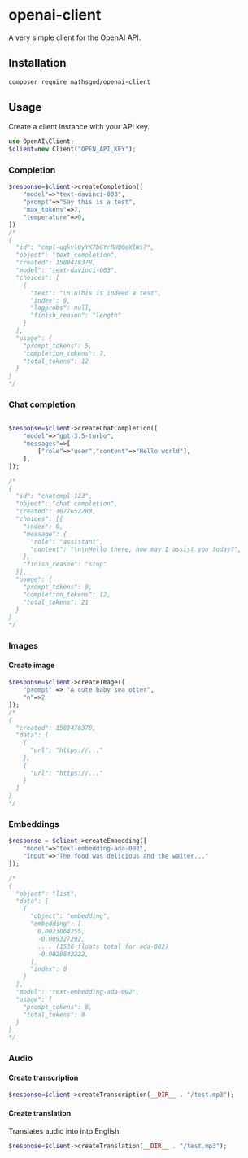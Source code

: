 # openai-client

A very simple client for the OpenAI API.

## Installation

```bash
composer require mathsgod/openai-client
```

## Usage
Create a client instance with your API key.
```php
use OpenAI\Client;
$client=new Client("OPEN_API_KEY");
```

### Completion

```php
$response=$client->createCompletion([
    "model"=>"text-davinci-003",
    "prompt"=>"Say this is a test",
    "max_tokens"=>7,
    "temperature"=>0,
])
/*
{
  "id": "cmpl-uqkvlQyYK7bGYrRHQ0eXlWi7",
  "object": "text_completion",
  "created": 1589478378,
  "model": "text-davinci-003",
  "choices": [
    {
      "text": "\n\nThis is indeed a test",
      "index": 0,
      "logprobs": null,
      "finish_reason": "length"
    }
  ],
  "usage": {
    "prompt_tokens": 5,
    "completion_tokens": 7,
    "total_tokens": 12
  }
}
*/
```

### Chat completion

```php

$response=$client->createChatCompletion([
    "model"=>"gpt-3.5-turbo",
    "messages"=>[
        ["role"=>"user","content"=>"Hello world"],
    ],
]);

/*
{
  "id": "chatcmpl-123",
  "object": "chat.completion",
  "created": 1677652288,
  "choices": [{
    "index": 0,
    "message": {
      "role": "assistant",
      "content": "\n\nHello there, how may I assist you today?",
    },
    "finish_reason": "stop"
  }],
  "usage": {
    "prompt_tokens": 9,
    "completion_tokens": 12,
    "total_tokens": 21
  }
}
*/
```

### Images

#### Create image
   
```php 
$response=$client->createImage([
    "prompt" => "A cute baby sea otter",
    "n"=>2
]);
/*
{
  "created": 1589478378,
  "data": [
    {
      "url": "https://..."
    },
    {
      "url": "https://..."
    }
  ]
}
*/
```


### Embeddings

```php
$response = $client->createEmbedding([
    "model"=>"text-embedding-ada-002",
    "input"=>"The food was delicious and the waiter..."
]);

/*
{
  "object": "list",
  "data": [
    {
      "object": "embedding",
      "embedding": [
        0.0023064255,
        -0.009327292,
        .... (1536 floats total for ada-002)
        -0.0028842222,
      ],
      "index": 0
    }
  ],
  "model": "text-embedding-ada-002",
  "usage": {
    "prompt_tokens": 8,
    "total_tokens": 8
  }
}
*/
```

### Audio

#### Create transcription

```php
$response=$client->createTranscription(__DIR__ . "/test.mp3");
```

#### Create translation
Translates audio into into English.
```php
$respnose=$client->createTranslation(__DIR__ . "/test.mp3");
```


